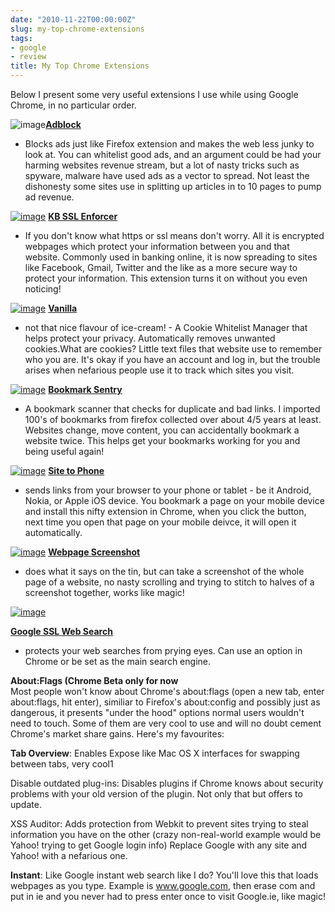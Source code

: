 ```yaml
---
date: "2010-11-22T00:00:00Z"
slug: my-top-chrome-extensions
tags:
- google
- review
title: My Top Chrome Extensions
---
```


Below I present some very useful extensions I use while using Google Chrome, 
in no particular order.  
  
  
![image](http://4.bp.blogspot.com/_Wq0iRacWX8o/TOpquOK6RLI/AAAAAAAAAlE/oGVd0x63zCc/s200/20001.png)**[Adblock](https://chrome.google.com/extensions/detail/gighmmpiobklfepjocnamgkkbiglidom)**
- Blocks ads just like Firefox extension and makes the web less junky to
look at. You can whitelist good ads, and an argument could be had your
harming websites revenue stream, but a lot of nasty tricks such as
spyware, malware have used ads as a vector to spread. Not least the
dishonesty some sites use in splitting up articles in to 10 pages to
pump ad revenue.  
  
  
  
  
  
  
[![image](http://1.bp.blogspot.com/_Wq0iRacWX8o/TOpsbEDdBMI/AAAAAAAAAlI/4yyhlRHjWN0/s200/1001.png)](http://1.bp.blogspot.com/_Wq0iRacWX8o/TOpsbEDdBMI/AAAAAAAAAlI/4yyhlRHjWN0/s1600/1001.png)
**[KB SSL
Enforcer](https://chrome.google.com/extensions/detail/flcpelgcagfhfoegekianiofphddckof)**
- If you don't know what https or ssl means don't worry. All it is
encrypted webpages which protect your information between you and that
website. Commonly used in banking online, it is now spreading to sites
like Facebook, Gmail, Twitter and the like as a more secure way to
protect your information. This extension turns it on without you even
noticing!  
  
  
  
  
[![image](http://4.bp.blogspot.com/_Wq0iRacWX8o/TOptLMtECVI/AAAAAAAAAlM/lKZxQOuCSic/s200/37001.png)](http://4.bp.blogspot.com/_Wq0iRacWX8o/TOptLMtECVI/AAAAAAAAAlM/lKZxQOuCSic/s1600/37001.png)
**[Vanilla](https://chrome.google.com/extensions/detail/gieohaicffldbmiilohhggbidhephnjj)**
- not that nice flavour of ice-cream! - A Cookie Whitelist Manager that
helps protect your privacy. Automatically removes unwanted cookies.What
are cookies? Little text files that website use to remember who you are.
It's okay if you have an account and log in, but the trouble arises when
nefarious people use it to track which sites you visit.  
  
  
  
[![image](http://4.bp.blogspot.com/_Wq0iRacWX8o/TOpt6YGE4NI/AAAAAAAAAlQ/aaP-cKSfGlg/s200/7001.png)](http://4.bp.blogspot.com/_Wq0iRacWX8o/TOpt6YGE4NI/AAAAAAAAAlQ/aaP-cKSfGlg/s1600/7001.png)
[**Bookmark
Sentry**](https://chrome.google.com/extensions/detail/bdglbbcbmgnimogcmcdenggkpdmihlga)
- A bookmark scanner that checks for duplicate and bad links. I imported
100's of bookmarks from firefox collected over about 4/5 years at least.
Websites change, move content, you can accidentally bookmark a website
twice. This helps get your bookmarks working for you and being useful
again!  
  
  
  
  
[![image](http://4.bp.blogspot.com/_Wq0iRacWX8o/TOpuju8uxmI/AAAAAAAAAlU/ixHy8DVu-Uo/s200/32001.png)](http://4.bp.blogspot.com/_Wq0iRacWX8o/TOpuju8uxmI/AAAAAAAAAlU/ixHy8DVu-Uo/s1600/32001.png)
**[Site to
Phone](https://chrome.google.com/extensions/detail/bmdgmondalbgpbiceiahbfpjddegdoci)**
- sends links from your browser to your phone or tablet - be it Android,
Nokia, or Apple iOS device. You bookmark a page on your mobile device
and install this nifty extension in Chrome, when you click the button,
next time you open that page on your mobile deivce, it will open it
automatically.  
  
  
[![image](http://2.bp.blogspot.com/_Wq0iRacWX8o/TOpvcfcZ-TI/AAAAAAAAAlY/PkpwmomhhAU/s200/18001.png)](http://2.bp.blogspot.com/_Wq0iRacWX8o/TOpvcfcZ-TI/AAAAAAAAAlY/PkpwmomhhAU/s1600/18001.png)
**[Webpage
Screenshot](https://chrome.google.com/extensions/detail/ckibcdccnfeookdmbahgiakhnjcddpki)**
- does what it says on the tin, but can take a screenshot of the whole
page of a website, no nasty scrolling and trying to stitch to halves of
a screenshot together, works like magic!  
  
  
  
  
  
  
  
[![image](http://2.bp.blogspot.com/_Wq0iRacWX8o/TOpwAgriu4I/AAAAAAAAAlc/HLDYUnoD-gs/s200/1.png)](http://2.bp.blogspot.com/_Wq0iRacWX8o/TOpwAgriu4I/AAAAAAAAAlc/HLDYUnoD-gs/s1600/1.png)  
  
**[Google SSL Web
Search](https://chrome.google.com/extensions/detail/lcncmkcnkcdbbanbjakcencbaoegdjlp)**
- protects your web searches from prying eyes. Can use an option in
Chrome or be set as the main search engine.  
  
  
  
  
  
**About:Flags (Chrome Beta only for now**  
Most people won't know about Chrome's about:flags (open a new tab, enter
about:flags, hit enter), similiar to Firefox's about:config and possibly
just as dangerous, it presents "under the hood" options normal users
wouldn't need to touch. Some of them are very cool to use and will no
doubt cement Chrome's market share gains. Here's my favourites:  
  
**Tab Overview**: Enables Expose like Mac OS X interfaces for swapping
between tabs, very cool1  
  
Disable outdated plug-ins: Disables plugins if Chrome knows about
security problems with your old version of the plugin. Not only that but
offers to update.  
  
  
XSS Auditor: Adds protection from Webkit to prevent sites trying to
steal information you have on the other (crazy non-real-world example
would be Yahoo! trying to get Google login info) Replace Google with any
site and Yahoo! with a nefarious one.  
  
  
**Instant**: Like Google instant web search like I do? You'll love this
that loads webpages as you type. Example is www.google.com, then erase
com and put in ie and you never had to press enter once to visit
Google.ie, like magic!
